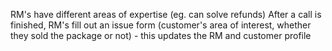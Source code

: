 
RM's have different areas of expertise (eg. can solve refunds)
After a call is finished, RM's fill out an issue form (customer's area of interest, whether they sold the package or not) - this updates the RM and customer profile

